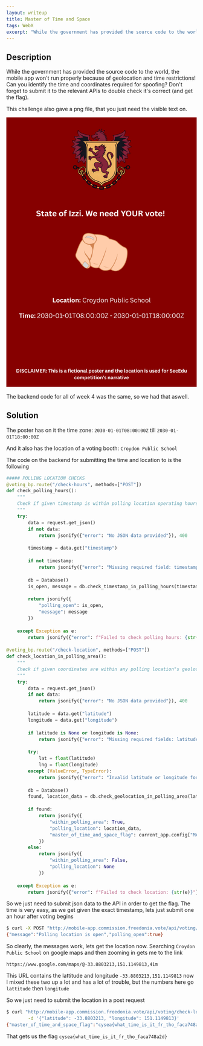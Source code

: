```yaml
---
layout: writeup
title: Master of Time and Space
tags: WebX
excerpt: "While the government has provided the source code to the world, the mobile app won't run properly because of geolocation and time restrictions! Can you identify the time and coordinates required for spoofing? Don't forget to submit it to the relevant APIs to double check it's correct (and get the flag)."
---
```


## Description

While the government has provided the source code to the world, the mobile app won't run properly because of geolocation and time restrictions! Can you identify the time and coordinates required for spoofing? Don't forget to submit it to the relevant APIs to double check it's correct (and get the flag).


This challenge also gave a png file, that you just need the visible text on.

![PScreenshot of the pdf in Master of Time and Space which details the when and where an election booth will be for the freedonia election](/assets/images/writeups_images/Master-of-Time-and-Space/1.png)

The backend code for all of week 4 was the same, so we had that aswell.


## Solution

The poster has on it the time zone: `2030-01-01T08:00:00Z` till `2030-01-01T18:00:00Z`

And it also has the location of a voting booth: `Croydon Public School`

The code on the backend for submitting the time and location to is the following

```python
##### POLLING LOCATION CHECKS
@voting_bp.route("/check-hours", methods=["POST"])
def check_polling_hours():
    """
    Check if given timestamp is within polling location operating hours.
    """
    try:
        data = request.get_json()
        if not data:
            return jsonify({"error": "No JSON data provided"}), 400

        timestamp = data.get("timestamp")

        if not timestamp:
            return jsonify({"error": "Missing required field: timestamp"}), 400

        db = Database()
        is_open, message = db.check_timestamp_in_polling_hours(timestamp)

        return jsonify({
            "polling_open": is_open,
            "message": message
        })

    except Exception as e:
        return jsonify({"error": f"Failed to check polling hours: {str(e)}"}), 500

@voting_bp.route("/check-location", methods=["POST"])
def check_location_in_polling_area():
    """
    Check if given coordinates are within any polling location"s geolocation box.
    """
    try:
        data = request.get_json()
        if not data:
            return jsonify({"error": "No JSON data provided"}), 400

        latitude = data.get("latitude")
        longitude = data.get("longitude")

        if latitude is None or longitude is None:
            return jsonify({"error": "Missing required fields: latitude, longitude"}), 400

        try:
            lat = float(latitude)
            lng = float(longitude)
        except (ValueError, TypeError):
            return jsonify({"error": "Invalid latitude or longitude format"}), 400

        db = Database()
        found, location_data = db.check_geolocation_in_polling_area(lat, lng)

        if found:
            return jsonify({
                "within_polling_area": True,
                "polling_location": location_data,
                "master_of_time_and_space_flag": current_app.config["MASTER_OF_TIME_AND_SPACE_FLAG"]
            })
        else:
            return jsonify({
                "within_polling_area": False,
                "polling_location": None
            })

    except Exception as e:
        return jsonify({"error": f"Failed to check location: {str(e)}"}), 500
```

So we just need to submit json data to the API in order to get the flag. The time is very easy, as we get given the exact timestamp, lets just submit one an hour after voting begins

```bash
$ curl -X POST "http://mobile-app.commission.freedonia.vote/api/voting/check-hours" -H "Content-Type: application/json" -d '{"timestamp":"2030-01-01T09:00:00Z"}'
{"message":"Polling location is open","polling_open":true}
```

So clearly, the messages work, lets get the location now. Searching `Croydon Public School` on google maps and then zooming in gets me to the link

```text
https://www.google.com/maps/@-33.8803213,151.1149813,41m
```

This URL contains the lattitude and longitude `-33.8803213,151.1149813` now I mixed these two up a lot and has a lot of trouble, but the numbers here go `lattitude` then `longitude`

So we just need to submit the location in a post request

```bash
$ curl "http://mobile-app.commission.freedonia.vote/api/voting/check-location" -X POST -H "Content-Type: application/json" \
        -d '{"latitude": -33.8803213, "longitude": 151.1149813}'
{"master_of_time_and_space_flag":"cysea{what_time_is_it_fr_tho_faca748a2d}","polling_location":{"geolocation_box":{"northeast":{"lat":-33.876598,"lng":151.118939},"northwest":{"lat":-33.876598,"lng":151.110849},"southeast":{"lat":-33.882984,"lng":151.118939},"southwest":{"lat":-33.882984,"lng":151.110849}},"id":1,"key":"POL001","polling_location":"Croydon Public School","state":"Izzi","voting_status":"Not Started"},"within_polling_area":true}
```

That gets us the flag `cysea{what_time_is_it_fr_tho_faca748a2d}`
